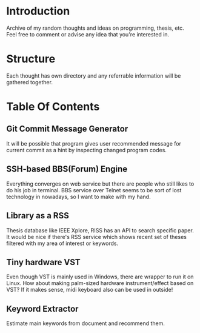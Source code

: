 # Introduction
Archive of my random thoughts and ideas on programming, thesis, etc.  
Feel free to comment or advise any idea that you're interested in.  

# Structure
Each thought has own directory and any referrable information will be gathered together.  

# Table Of Contents

## Git Commit Message Generator
It will be possible that program gives user recommended message for current commit as a hint by inspecting changed program codes.

## SSH-based BBS(Forum) Engine
Everything converges on web service but there are people who still likes to do his job in terminal. BBS service over Telnet seems to be sort of lost technology in nowadays, so I want to make with my hand.

## Library as a RSS
Thesis database like IEEE Xplore, RISS has an API to search specific paper.  
It would be nice if there's RSS service which shows recent set of theses filtered with my area of interest or keywords.  

## Tiny hardware VST
Even though VST is mainly used in Windows, there are wrapper to run it on Linux. How about making palm-sized hardware instrument/effect based on VST? If it makes sense, midi keyboard also can be used in outside!

## Keyword Extractor
Estimate main keywords from document and recommend them.

